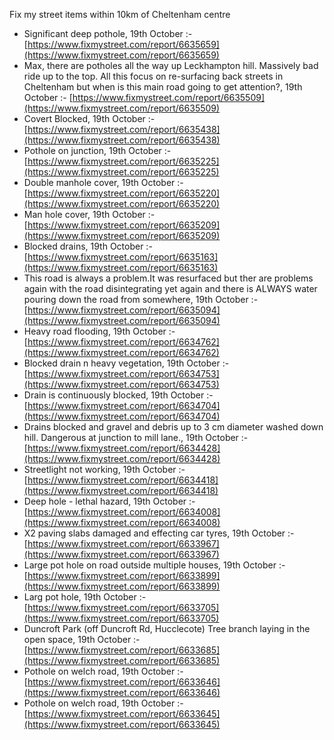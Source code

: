 Fix my street items within 10km of Cheltenham centre

<!-- fix_marker starts -->

- Significant deep pothole, 19th October :- [https://www.fixmystreet.com/report/6635659](https://www.fixmystreet.com/report/6635659)
- Max, there are potholes all the way up Leckhampton hill. Massively bad ride up to the top. All this focus on re-surfacing back streets in Cheltenham but when is this main road going to get attention?, 19th October :- [https://www.fixmystreet.com/report/6635509](https://www.fixmystreet.com/report/6635509)
- Covert Blocked, 19th October :- [https://www.fixmystreet.com/report/6635438](https://www.fixmystreet.com/report/6635438)
- Pothole on junction, 19th October :- [https://www.fixmystreet.com/report/6635225](https://www.fixmystreet.com/report/6635225)
- Double manhole cover, 19th October :- [https://www.fixmystreet.com/report/6635220](https://www.fixmystreet.com/report/6635220)
- Man hole cover, 19th October :- [https://www.fixmystreet.com/report/6635209](https://www.fixmystreet.com/report/6635209)
- Blocked drains, 19th October :- [https://www.fixmystreet.com/report/6635163](https://www.fixmystreet.com/report/6635163)
- This road is always a problem.It was resurfaced but ther are problems again with the road disintegrating yet again and there is ALWAYS water pouring down the road from somewhere, 19th October :- [https://www.fixmystreet.com/report/6635094](https://www.fixmystreet.com/report/6635094)
- Heavy road flooding, 19th October :- [https://www.fixmystreet.com/report/6634762](https://www.fixmystreet.com/report/6634762)
- Blocked drain n heavy vegetation, 19th October :- [https://www.fixmystreet.com/report/6634753](https://www.fixmystreet.com/report/6634753)
- Drain is continuously blocked, 19th October :- [https://www.fixmystreet.com/report/6634704](https://www.fixmystreet.com/report/6634704)
- Drains blocked and gravel and debris up to 3 cm diameter washed down hill. Dangerous at junction to mill lane., 19th October :- [https://www.fixmystreet.com/report/6634428](https://www.fixmystreet.com/report/6634428)
- Streetlight not working, 19th October :- [https://www.fixmystreet.com/report/6634418](https://www.fixmystreet.com/report/6634418)
- Deep hole - lethal hazard, 19th October :- [https://www.fixmystreet.com/report/6634008](https://www.fixmystreet.com/report/6634008)
- X2 paving slabs damaged and effecting car tyres, 19th October :- [https://www.fixmystreet.com/report/6633967](https://www.fixmystreet.com/report/6633967)
- Large pot hole on road outside multiple houses, 19th October :- [https://www.fixmystreet.com/report/6633899](https://www.fixmystreet.com/report/6633899)
- Larg pot hole, 19th October :- [https://www.fixmystreet.com/report/6633705](https://www.fixmystreet.com/report/6633705)
- Duncroft Park (off Duncroft Rd, Hucclecote) Tree branch laying in the open space, 19th October :- [https://www.fixmystreet.com/report/6633685](https://www.fixmystreet.com/report/6633685)
- Pothole on welch road, 19th October :- [https://www.fixmystreet.com/report/6633646](https://www.fixmystreet.com/report/6633646)
- Pothole on welch road, 19th October :- [https://www.fixmystreet.com/report/6633645](https://www.fixmystreet.com/report/6633645)

<!-- fix_marker ends -->